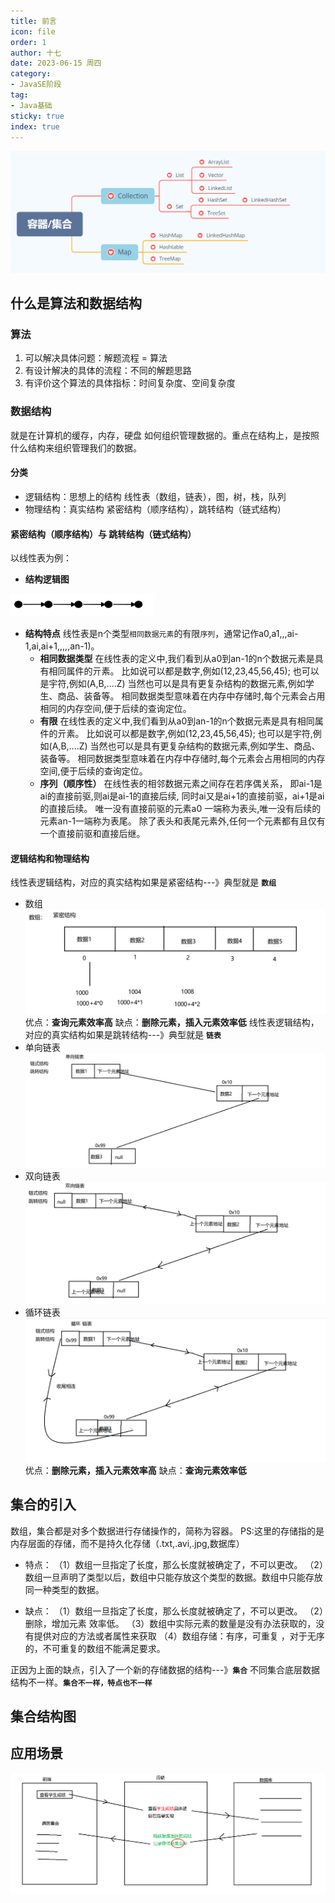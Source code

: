 ```yaml
---
title: 前言
icon: file
order: 1
author: 十七
date: 2023-06-15 周四
category:
- JavaSE阶段
tag:
- Java基础
sticky: true
index: true
---
```



![](./image/image_ZKGATqGzW6.png)

## 什么是算法和数据结构

### 算法

1.  可以解决具体问题：解题流程 = 算法
2.  有设计解决的具体的流程：不同的解题思路
3.  有评价这个算法的具体指标：时间复杂度、空间复杂度

### 数据结构

就是在计算机的缓存，内存，硬盘  如何组织管理数据的。重点在结构上，是按照什么结构来组织管理我们的数据。

#### 分类

-   逻辑结构：思想上的结构
    线性表（数组，链表），图，树，栈，队列
-   物理结构：真实结构
    紧密结构（顺序结构），跳转结构（链式结构）

#### 紧密结构（顺序结构）与   跳转结构（链式结构）

以线性表为例：

- **结构逻辑图**

![](./assets/image_Gl61HOkFGl.png)

- **结构特点**
	线性表是n个类型`相同数据元素`的有限`序列`，通常记作a0,a1,,,ai-1,ai,ai+1,,,,,an-1)。
	-   **相同数据类型**
	    在线性表的定义中,我们看到从a0到an-1的n个数据元素是具有相同属件的亓素。
	    比如说可以都是数字,例如(12,23,45,56,45);
	    也可以是宇符,例如(A,B,....Z)
	    当然也可以是具有更复杂结构的数据元素,例如学生、商品、装备等。
	    相同数据类型意味着在内存中存储时,每个元素会占用相同的内存空间,便于后续的查询定位。
	-   **有限**
	    在线性表的定义中,我们看到从a0到an-1的n个数据元素是具有相同属件的亓素。
	    比如说可以都是数字,例如(12,23,45,56,45);
	    也可以是宇符,例如(A,B,....Z)
	    当然也可以是具有更复杂结构的数据元素,例如学生、商品、装备等。
	    相同数据类型意味着在内存中存储时,每个元素会占用相同的内存空间,便于后续的查询定位。
	-   **序列（顺序性）**
	    在线性表的相邻数据元素之间存在若序偶关系，
	    即ai-1是ai的直接前驱,则ai是ai-1的直接后续,
	    同时ai又是ai+1的直接前驱，ai+1是ai的直接后续。
	    唯一没有直接前驱的元素a0 一端称为表头,唯一没有后续的元素an-1一端称为表尾。
	    除了表头和表尾元素外,任何一个元素都有且仅有一个直接前驱和直接后继。

#### 逻辑结构和物理结构

线性表逻辑结构，对应的真实结构如果是紧密结构---》典型就是  **`数组`**

-   数组
    ![](./image/image_NxZHVNfzNz.png)
	优点：**查询元素效率高**
	缺点：**删除元素，插入元素效率低**
	线性表逻辑结构，对应的真实结构如果是跳转结构---》典型就是  **`链表`**
-   单向链表
    ![](./image/image_sAuokus_Sp.png)
-   双向链表
    ![](./image/image_gqpXXFl8KX.png)
-   循环链表
    ![](./image/image_mF4OjcOkbQ.png)
	优点：**删除元素，插入元素效率高**
	缺点：**查询元素效率低**

## 集合的引入

数组，集合都是对多个数据进行存储操作的，简称为容器。
PS:这里的存储指的是内存层面的存储，而不是持久化存储（.txt,.avi,.jpg,数据库）

- 特点：
	（1）数组一旦指定了长度，那么长度就被确定了，不可以更改。
	（2）数组一旦声明了类型以后，数组中只能存放这个类型的数据。数组中只能存放同一种类型的数据。
	
- 缺点：
	（1）数组一旦指定了长度，那么长度就被确定了，不可以更改。
	（2）删除，增加元素  效率低。
	（3）数组中实际元素的数量是没有办法获取的，没有提供对应的方法或者属性来获取
	（4）数组存储：有序，可重复 ，对于无序的，不可重复的数组不能满足要求。

正因为上面的缺点，引入了一个新的存储数据的结构---》**`集合`**
不同集合底层数据结构不一样。**`集合不一样，特点也不一样`**

## 集合结构图

## 应用场景

![](./image/image__29hjJ7vyl.png)
